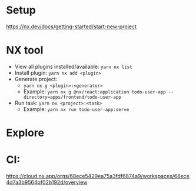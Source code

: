 # Setup

https://nx.dev/docs/getting-started/start-new-project

# NX tool

- View all plugins installed/available: `yarn nx list`
- Install plugin: `yarn nx add <plugin>`
- Generate project:
  - `yarn nx g <plugin>:<generator>`
  - Example: `yarn nx g @nx/react:application todo-user-app --directory=apps/frontend/todo-user-app`
- Run task: `yarn nx <project>:<task>`
  - Example: `yarn nx run todo-user-app:serve`

# Explore

# CI:

https://cloud.nx.app/orgs/68ece5429ea75a3fdf6874a9/workspaces/68ece4d7a3b9564bf02b192d/overview
